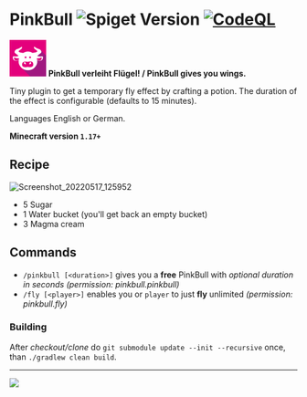# PinkBull ![Spiget Version](https://img.shields.io/spiget/version/102050?label=Latest%20version) [![CodeQL](https://github.com/velnias75/PinkBull/actions/workflows/codeql.yml/badge.svg)](https://github.com/velnias75/PinkBull/actions/workflows/codeql.yml)
<img src="https://github.com/velnias75/PinkBull/raw/master/icon.svg" height="64px"> **PinkBull verleiht Flügel! / PinkBull gives you wings.**

Tiny plugin to get a temporary fly effect by crafting a potion.
The duration of the effect is configurable (defaults to 15 minutes).

Languages English or German.

**Minecraft version `1.17+`**

## Recipe
![Screenshot_20220517_125952](https://user-images.githubusercontent.com/4481414/168797514-3df530dc-9ebb-4831-bab7-97b0120094da.png)

* 5 Sugar
* 1 Water bucket (you'll get back an empty bucket)
* 3 Magma cream

## Commands
* `/pinkbull [<duration>]` gives you a **free** PinkBull with *optional duration in seconds* *(permission: pinkbull.pinkbull)*
* `/fly [<player>]` enables you or `player` to just **fly** unlimited *(permission: pinkbull.fly)*

### Building
After *checkout/clone* do
`git submodule update --init --recursive` once, than `./gradlew clean build`.

---

![](https://bstats.org/signatures/bukkit/PinkBull.svg)

